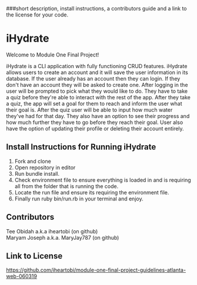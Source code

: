 ###short description, install instructions, a contributors guide and a link to the license for your code.
# iHydrate
  Welcome to Module One Final Project!

  iHydrate is a CLI application with fully functioning CRUD features.
  iHydrate allows users to create an account and it will save the user information
  in its database. If the user already has an account then they can login.
  If they don't have an account they will be asked to create one.
  After logging in the user will be prompted to pick what they would like to do.
  They have to take a quiz before they're able to interact with the rest of the
  app. After they take a quiz, the app will set a goal for them to reach and
  inform the user what their goal is. After the quiz user will be able to input
  how much water they've had for that day. They also have an option to see
  their progress and how much further they have to go before they reach their
  goal. User also have the option of updating their profile or deleting their
  account entirely.

## Install Instructions for Running iHydrate
  1. Fork and clone
  2. Open repository in editor
  3. Run bundle install.
  4. Check environment file to ensure everything is loaded in and is requiring
      all from the folder that is running the code.
  5. Locate the run file and ensure its requiring the environment file.
  6. Finally run ruby bin/run.rb in your terminal and enjoy.

## Contributors
  Tee Obidah a.k.a iheartobi (on github)  
  Maryam Joseph a.k.a. MaryJay787 (on github)

## Link to License
  https://github.com/iheartobi/module-one-final-project-guidelines-atlanta-web-060319
